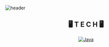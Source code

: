 ![header](https://capsule-render.vercel.app/api?type=waving&color=auto&height=300&section=header&text=TaeGyun%20&fontSize=70)

<div align=center>
  
## 🖥️ T E C H 🖥️
  [![Java](https://img.shields.io/badge/Java-white?style=flat-square&logo=java%logoColor=red)](https://img.shields.io/badge/-java-red)




